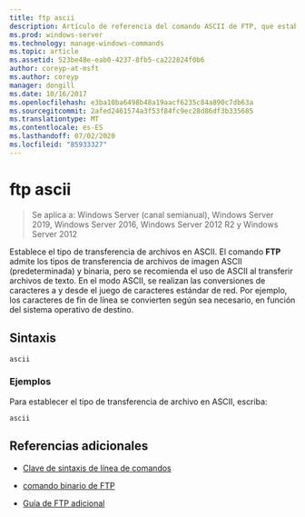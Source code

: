 ```yaml
---
title: ftp ascii
description: Artículo de referencia del comando ASCII de FTP, que establece el tipo de transferencia de archivos en ASCII.
ms.prod: windows-server
ms.technology: manage-windows-commands
ms.topic: article
ms.assetid: 523be48e-eab0-4237-8fb5-ca222824f0b6
author: coreyp-at-msft
ms.author: coreyp
manager: dongill
ms.date: 10/16/2017
ms.openlocfilehash: e3ba10ba6498b48a19aacf6235c84a890c7db63a
ms.sourcegitcommit: 2afed2461574a3f53f84fc9ec28d86df3b335685
ms.translationtype: MT
ms.contentlocale: es-ES
ms.lasthandoff: 07/02/2020
ms.locfileid: "85933327"
---
```

# <a name="ftp-ascii"></a>ftp ascii

> Se aplica a: Windows Server (canal semianual), Windows Server 2019, Windows Server 2016, Windows Server 2012 R2 y Windows Server 2012

Establece el tipo de transferencia de archivos en ASCII. El comando **FTP** admite los tipos de transferencia de archivos de imagen ASCII (predeterminada) y binaria, pero se recomienda el uso de ASCII al transferir archivos de texto. En el modo ASCII, se realizan las conversiones de caracteres a y desde el juego de caracteres estándar de red. Por ejemplo, los caracteres de fin de línea se convierten según sea necesario, en función del sistema operativo de destino.

## <a name="syntax"></a>Sintaxis

```
ascii
```

### <a name="examples"></a>Ejemplos

Para establecer el tipo de transferencia de archivo en ASCII, escriba:

```
ascii
```

## <a name="additional-references"></a>Referencias adicionales

- [Clave de sintaxis de línea de comandos](command-line-syntax-key.md)

- [comando binario de FTP](ftp-binary.md)

- [Guía de FTP adicional](https://docs.microsoft.com/previous-versions/orphan-topics/ws.10/cc756013(v=ws.10))
